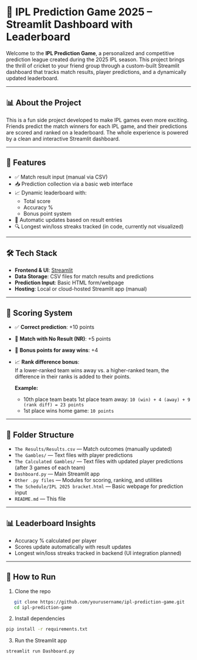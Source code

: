 # 🏏 IPL Prediction Game 2025 – Streamlit Dashboard with Leaderboard

Welcome to the **IPL Prediction Game**, a personalized and competitive prediction league created during the 2025 IPL season. This project brings the thrill of cricket to your friend group through a custom-built Streamlit dashboard that tracks match results, player predictions, and a dynamically updated leaderboard.

---

## 📊 About the Project

This is a fun side project developed to make IPL games even more exciting. Friends predict the match winners for each IPL game, and their predictions are scored and ranked on a leaderboard. The whole experience is powered by a clean and interactive Streamlit dashboard.

---

## 🚀 Features

- ✅ Match result input (manual via CSV)
- 📥 Prediction collection via a basic web interface
- 📈 Dynamic leaderboard with:
  - Total score
  - Accuracy %
  - Bonus point system
- 🔁 Automatic updates based on result entries
- 🔍 Longest win/loss streaks tracked (in code, currently not visualized)

---

## 🛠️ Tech Stack

- **Frontend & UI**: [Streamlit](https://streamlit.io/)
- **Data Storage**: CSV files for match results and predictions
- **Prediction Input**: Basic HTML form/webpage
- **Hosting**: Local or cloud-hosted Streamlit app (manual)

---

## 🧮 Scoring System

- ✅ **Correct prediction**: +10 points  
- 🤝 **Match with No Result (NR)**: +5 points  
- 🧳 **Bonus points for away wins**: +4  
- 📈 **Rank difference bonus**:  
  If a lower-ranked team wins away vs. a higher-ranked team, the difference in their ranks is added to their points.  

  **Example:**
  - 10th place team beats 1st place team away: `10 (win) + 4 (away) + 9 (rank diff) = 23 points`
  - 1st place wins home game: `10 points`

---

## 📁 Folder Structure

- `The Results/Results.csv` — Match outcomes (manually updated)
- `The Gambles/` — Text files with player predictions
- `The Calculated Gambles/` — Text files with updated player predictions (after 3 games of each team) 
- `Dashboard.py` — Main Streamlit app  
- `Other .py files` — Modules for scoring, ranking, and utilities  
- `The Schedule/IPL 2025 bracket.html` — Basic webpage for prediction input  
- `README.md` — This file  

---

## 📊 Leaderboard Insights

- Accuracy % calculated per player  
- Scores update automatically with result updates  
- Longest win/loss streaks tracked in backend (UI integration planned)  

---

## 🧪 How to Run

1. Clone the repo  
```bash
   git clone https://github.com/yourusername/ipl-prediction-game.git
   cd ipl-prediction-game
```

2. Install dependencies

```bash
pip install -r requirements.txt
```

3. Run the Streamlit app

```bash
streamlit run Dashboard.py
```
